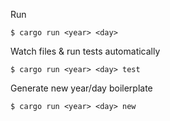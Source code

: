 Run

```
$ cargo run <year> <day>
```

Watch files & run tests automatically

```
$ cargo run <year> <day> test
```

Generate new year/day boilerplate

```
$ cargo run <year> <day> new
```
